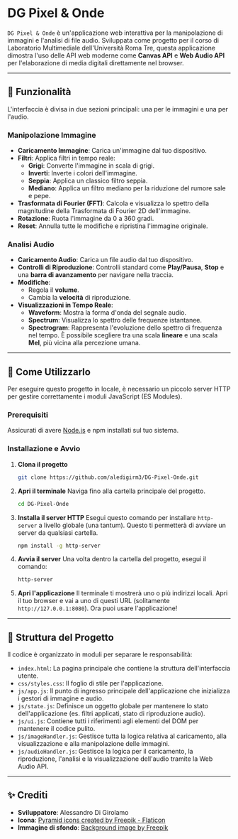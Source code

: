 # DG Pixel & Onde

`DG Pixel & Onde` è un'applicazione web interattiva per la manipolazione di immagini e l'analisi di file audio. Sviluppata come progetto per il corso di Laboratorio Multimediale dell'Università Roma Tre, questa applicazione dimostra l'uso delle API web moderne come **Canvas API** e **Web Audio API** per l'elaborazione di media digitali direttamente nel browser.

---

## 🎨 Funzionalità

L'interfaccia è divisa in due sezioni principali: una per le immagini e una per l'audio.

### Manipolazione Immagine

- **Caricamento Immagine**: Carica un'immagine dal tuo dispositivo.
- **Filtri**: Applica filtri in tempo reale:
  - **Grigi**: Converte l'immagine in scala di grigi.
  - **Inverti**: Inverte i colori dell'immagine.
  - **Seppia**: Applica un classico filtro seppia.
  - **Mediano**: Applica un filtro mediano per la riduzione del rumore sale e pepe.
- **Trasformata di Fourier (FFT)**: Calcola e visualizza lo spettro della magnitudine della Trasformata di Fourier 2D dell'immagine.
- **Rotazione**: Ruota l'immagine da 0 a 360 gradi.
- **Reset**: Annulla tutte le modifiche e ripristina l'immagine originale.

### Analisi Audio

- **Caricamento Audio**: Carica un file audio dal tuo dispositivo.
- **Controlli di Riproduzione**: Controlli standard come **Play/Pausa**, **Stop** e una **barra di avanzamento** per navigare nella traccia.
- **Modifiche**:
  - Regola il **volume**.
  - Cambia la **velocità** di riproduzione.
- **Visualizzazioni in Tempo Reale**:
  - **Waveform**: Mostra la forma d'onda del segnale audio.
  - **Spectrum**: Visualizza lo spettro delle frequenze istantanee.
  - **Spectrogram**: Rappresenta l'evoluzione dello spettro di frequenza nel tempo. È possibile scegliere tra una scala **lineare** e una scala **Mel**, più vicina alla percezione umana.

---

## 🚀 Come Utilizzarlo

Per eseguire questo progetto in locale, è necessario un piccolo server HTTP per gestire correttamente i moduli JavaScript (ES Modules).

### Prerequisiti

Assicurati di avere [Node.js](https://nodejs.org/) e npm installati sul tuo sistema.

### Installazione e Avvio

1.  **Clona il progetto**
    ```sh
    git clone https://github.com/aledigirm3/DG-Pixel-Onde.git
    ```

2.  **Apri il terminale**
    Naviga fino alla cartella principale del progetto.
    ```sh
    cd DG-Pixel-Onde
    ```

3.  **Installa il server HTTP**
    Esegui questo comando per installare `http-server` a livello globale (una tantum). Questo ti permetterà di avviare un server da qualsiasi cartella.
    ```sh
    npm install -g http-server
    ```

4.  **Avvia il server**
    Una volta dentro la cartella del progetto, esegui il comando:
    ```sh
    http-server
    ```

5.  **Apri l'applicazione**
    Il terminale ti mostrerà uno o più indirizzi locali. Apri il tuo browser e vai a uno di questi URL (solitamente `http://127.0.0.1:8080`). Ora puoi usare l'applicazione!

---

## 📂 Struttura del Progetto

Il codice è organizzato in moduli per separare le responsabilità:

- `index.html`: La pagina principale che contiene la struttura dell'interfaccia utente.
- `css/styles.css`: Il foglio di stile per l'applicazione.
- `js/app.js`: Il punto di ingresso principale dell'applicazione che inizializza i gestori di immagine e audio.
- `js/state.js`: Definisce un oggetto globale per mantenere lo stato dell'applicazione (es. filtri applicati, stato di riproduzione audio).
- `js/ui.js`: Contiene tutti i riferimenti agli elementi del DOM per mantenere il codice pulito.
- `js/imageHandler.js`: Gestisce tutta la logica relativa al caricamento, alla visualizzazione e alla manipolazione delle immagini.
- `js/audioHandler.js`: Gestisce la logica per il caricamento, la riproduzione, l'analisi e la visualizzazione dell'audio tramite la Web Audio API.

---

## ✨ Crediti

- **Sviluppatore**: Alessandro Di Girolamo
- **Icona**: [Pyramid icons created by Freepik - Flaticon](https://www.flaticon.com/free-icon/pyramid_6181172)
- **Immagine di sfondo**: [Background image by Freepik](https://www.freepik.com/free-photo/3d-rendering-hexagonal-texture-background_66626551.htm)